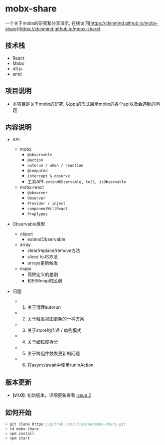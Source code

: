 # mobx-share

一个关于mobx的研究和分享演示, 在线访问[https://ckinmind.github.io/mobx-share](https://ckinmind.github.io/mobx-share)


## 技术栈
- React
- Mobx
- d3.js
- antd

## 项目说明
- 本项目是关于mobx的研究, 以ppt的形式展示mobx的各个api以及会遇到的问题

## 内容说明
- API
  - mobx
    - `@observable`
    - `@action`
    - `autorun / when / reaction`
    - `@computed`
    - `intercept & observe`
    - 工具API: `extendObservable, toJS, isObservable`
  - mobx-react
    - `@observer`
    - `Observer`
    - `Provider / inject`
    - `componentWillReact`
    - `PropTypes`

- Observable类型
  - object
    - extendObservable
  - array
    - clear/replace/remove方法
    - slice/ toJS方法
    - arrays更新触发
  - maps
    - 两种定义的差别
    - 和ES6map的区别
    
- 问题
  - 1. 关于清理autorun
  - 2. 关于触发视图更新的一种方案
  - 3. 关于store的传递 / 单例模式
  - 4. 关于细粒度拆分
  - 5. 关于跨组件触发更新的问题
  - 6. 在async/await中使用runInAction


## 版本更新
- **[v1.0]**: 初始版本，详细更新查看 [issue 2](https://github.com/ckinmind/mobx-share/issues/2)


## 如何开始
```js
> git clone https://github.com/ckinmind/mobx-share.git
> cd mobx-share
> npm install
> npm start
```